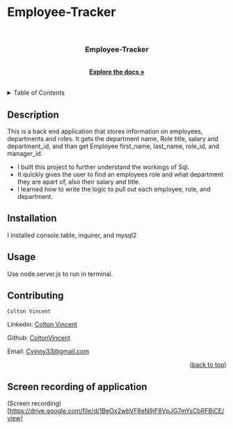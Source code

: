 # Employee-Tracker

  <!-- PROJECT LOGO -->
  <br />
  <div align="center">
        <h3 align="center">Employee-Tracker</h3>
        <p align="center">
        <br>
        <a href="https://github.com/ColtonVincent/Employee-Tracker"><strong>Explore the docs »</strong></a>
        <br />
        <br />
        </p>
  </div>

<!-- Put a Screen Shot here -->
  
  <!-- TABLE OF CONTENTS -->
  <details>
    <summary>Table of Contents</summary>
    <ol>
      <li><a href='#description'>Description</a></li>
      <li><a href='#usage'>Usage</a></li>
      <li><a href='#contributing'>Contributing</a></li>
      <li><a href='#installation'>Contributing</a></li>
    </ol>
  </details>

 ## Description

This is a back end application that stores information on employees, departments and roles. It gets the department name, Role title, salary and department_id, and than get Employee first_name, last_name, role_id, and manager_id.

- I built this project to further understand the workings of Sql. 
- It quickly gives the user to find an employees role and what department they are apart of, also their salary and title.
- I learned how to write the logic to pull out each employee, role, and department.
  
 ## Installation

I installed console.table, inquirer, and mysql2

## Usage
 
 Use node.server.js to run in terminal.

## Contributing
  
    Colton Vincent
  <p align="left">Linkedin: <a href="#https://www.linkedin.com/in/colton-vincent-b44172161/">Colton Vincent</a></p>
  <p align="left">Github: <a href="#https://github.com/ColtonVincent">ColtonVincent</a></p>
  <p align="left">Email: <a href="#Cvinny33@gmail.com">Cvinny33@gmail.com</a></p>
    
  
  <p align="right">(<a href="#readme-top">back to top</a>)</p>

## Screen recording of application

(Screen recording)[https://drive.google.com/file/d/1BeOx2wbVF8eN9jF8VpJG7mYsCbRFBiCE/view]
